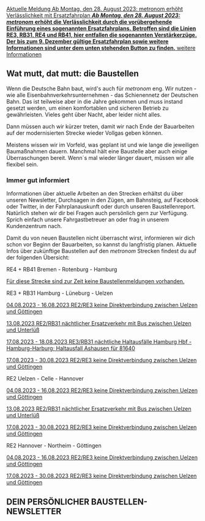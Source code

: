 [Aktuelle Meldung Ab Montag, den 28. August 2023: metronom erhöht Verlässlichkeit mit Ersatzfahrplan *****Ab Montag, den 28. August 2023**:*** ***metronom*** **erhöht die Verlässlichkeit durch die vorübergehende Einführung eines sogenannten Ersatzfahrplans.** **Betroffen sind die Linien RE3, RB31, RE4 und RB41, hier entfallen die sogenannten Verstärkerzüge.** **Der** **bis zum 9. Dezember gültige Ersatzfahrplan sowie weitere Informationen sind unter dem unten stehenden Button zu finden.** weitere Informationen](https://www.der-metronom.de/aktuell/ersatzfahrplan/)

Wat mutt, dat mutt: die Baustellen
----------

Wenn die Deutsche Bahn baut, wird's auch für *metronom* eng.
Wir nutzen - wie alle Eisenbahnverkehrsunternehmen - das Schienennetz der Deutschen Bahn. Das ist teilweise aber in die Jahre gekommen und muss instand gesetzt werden, um einen komfortablen und sicheren Betrieb zu gewährleisten. Vieles geht über Nacht, aber leider nicht alles.

Dann müssen auch wir kürzer treten, damit wir nach Ende der Bauarbeiten auf der modernisierten Strecke wieder Vollgas geben können.

Meistens wissen wir im Vorfeld, was geplant ist und wie lange die jeweiligen Baumaßnahmen dauern. Manchmal hält eine Baustelle aber auch einige Überraschungen bereit. Wenn´s mal wieder länger dauert, müssen wir alle flexibel sein.

### Immer gut informiert ###

Informationen über aktuelle Arbeiten an den Strecken erhältst du über unseren Newsletter, Durchsagen in den Zügen, am Bahnsteig, auf Facebook oder Twitter, in der Fahrplanauskunft oder durch unseren Baustellenreport. Natürlich stehen wir dir bei Fragen auch persönlich gern zur Verfügung. Sprich einfach unsere Fahrgastbetreuer an oder frag in unserem Kundenzentrum nach.

Damit du von neuen Baustellen nicht überrascht wirst, informieren wir dich schon vor Beginn der Bauarbeiten, so kannst du langfristig planen. Aktuelle Infos über zukünftige Baustellen auf den *metronom* Strecken findest du auf der folgenden Übersicht:

RE4 + RB41 Bremen - Rotenburg - Hamburg

[Für diese Strecke sind zur Zeit keine Baustellenmeldungen vorhanden.]()

RE3 + RB31 Hamburg - Lüneburg - Uelzen

[04.08.2023 - 16.08.2023 RE2/RE3 keine Direktverbindung zwischen Uelzen und Göttingen](https://www.der-metronom.de/baustellen/re2-re3-keine-direktverbindung-zwischen-uelzen-und-goettingen/)

[13.08.2023 RE2/RB31 nächtlicher Ersatzverkehr mit Bus zwischen Uelzen und Unterlüß](https://www.der-metronom.de/baustellen/re2-rb31-naechtlicher-ersatzverkehr-mit-bus-zwischen-uelzen-und-unterluess/)

[17.08.2023 - 18.08.2023 RE3/RB31 nächtliche Haltausfälle Hamburg Hbf - Hamburg-Harburg; Haltausfall Ashausen für 81640](https://www.der-metronom.de/baustellen/re3-rb31-naechtliche-haltausfaelle-hamburg-hbf-hamburg-harburg-haltausfall-ashausen-fuer-81640/)

[17.08.2023 - 30.08.2023 RE2/RE3 keine Direktverbindung zwischen Uelzen und Göttingen](https://www.der-metronom.de/baustellen/re2-re3-keine-direktverbindung-zwischen-uelzen-und-goettingen-2/)

RE2 Uelzen - Celle - Hannover

[04.08.2023 - 16.08.2023 RE2/RE3 keine Direktverbindung zwischen Uelzen und Göttingen](https://www.der-metronom.de/baustellen/re2-re3-keine-direktverbindung-zwischen-uelzen-und-goettingen/)

[13.08.2023 RE2/RB31 nächtlicher Ersatzverkehr mit Bus zwischen Uelzen und Unterlüß](https://www.der-metronom.de/baustellen/re2-rb31-naechtlicher-ersatzverkehr-mit-bus-zwischen-uelzen-und-unterluess/)

[17.08.2023 - 30.08.2023 RE2/RE3 keine Direktverbindung zwischen Uelzen und Göttingen](https://www.der-metronom.de/baustellen/re2-re3-keine-direktverbindung-zwischen-uelzen-und-goettingen-2/)

RE2 Hannover - Northeim - Göttingen

[04.08.2023 - 16.08.2023 RE2/RE3 keine Direktverbindung zwischen Uelzen und Göttingen](https://www.der-metronom.de/baustellen/re2-re3-keine-direktverbindung-zwischen-uelzen-und-goettingen/)

[17.08.2023 - 30.08.2023 RE2/RE3 keine Direktverbindung zwischen Uelzen und Göttingen](https://www.der-metronom.de/baustellen/re2-re3-keine-direktverbindung-zwischen-uelzen-und-goettingen-2/)

DEIN PERSÖNLICHER BAUSTELLEN-NEWSLETTER
----------
